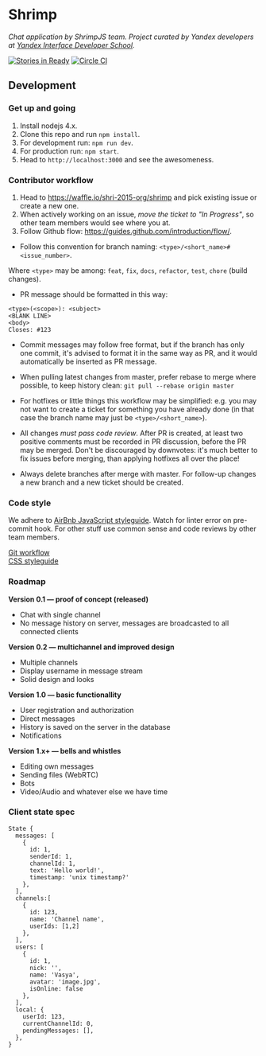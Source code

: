 # Shrimp
_Chat application by ShrimpJS team. Project curated by Yandex developers at [Yandex Interface Developer School](https://academy.yandex.ru/events/shri/)._

[![Stories in Ready](https://badge.waffle.io/shri-2015-org/shrimp.png?label=ready&title=Ready)](https://waffle.io/shri-2015-org/shrimp)
[![Circle CI](https://circleci.com/gh/shri-2015-org/shrimp/tree/master.svg?style=svg)](https://circleci.com/gh/shri-2015-org/shrimp/tree/master)

## Development

### Get up and going

1. Install nodejs 4.x.
2. Clone this repo and run `npm install`.
3. For development run: `npm run dev`.
4. For production run: `npm start`.
5. Head to `http://localhost:3000` and see the awesomeness.

### Contributor workflow

1. Head to https://waffle.io/shri-2015-org/shrimp and pick existing issue or create a new one.
2. When actively working on an issue, *move the ticket to "In Progress"*, so other team members would see where you at.
3. Follow Github flow: https://guides.github.com/introduction/flow/.

* Follow this convention for branch naming: `<type>/<short_name>#<issue_number>`.

Where `<type>` may be among: `feat`, `fix`, `docs`, `refactor`, `test`, `chore` (build changes).

* PR message should be formatted in this way:

```
<type>(<scope>): <subject>
<BLANK LINE>
<body>
Closes: #123
```

* Commit messages may follow free format, but if the branch has only one commit, it's advised to format it in the same way as PR, and it would automatically be inserted as PR message.

* When pulling latest changes from master, prefer rebase to merge where possible, to keep history clean: `git pull --rebase origin master`

* For hotfixes or little things this workflow may be simplified: e.g. you may not want to create a ticket for something you have already done (in that case the branch name may just be `<type>/<short_name>`).

* All changes *must pass code review*. After PR is created, at least two positive comments must be recorded in PR discussion, before the PR may be merged. Don't be discouraged by downvotes: it's much better to fix issues before merging, than applying hotfixes all over the place!

* Always delete branches after merge with master. For follow-up changes a new branch and a new ticket should be created.

### Code style

We adhere to [AirBnb JavaScript styleguide](https://github.com/airbnb/javascript). Watch for linter error on pre-commit hook. For other stuff use common sense and code reviews by other team members.

[Git workflow](https://github.com/CSSSR/sputnik/blob/master/Git.md)  
[CSS styleguide](https://github.com/CSSSR/sputnik/blob/master/CSS.md)


### Roadmap

**Version 0.1 — proof of concept (released)**

* Chat with single channel
* No message history on server, messages are broadcasted to all connected clients

**Version 0.2 — multichannel and improved design**

* Multiple channels
* Display username in message stream
* Solid design and looks

**Version 1.0 — basic functionallity**

* User registration and authorization
* Direct messages
* History is saved on the server in the database
* Notifications

**Version 1.x+ — bells and whistles**

* Editing own messages
* Sending files (WebRTC)
* Bots
* Video/Audio and whatever else we have time

### Client state spec

```
State {
  messages: [
    {
      id: 1,
      senderId: 1,
      channelId: 1,
      text: 'Hello world!',
      timestamp: 'unix timestamp?'
    },
  ],
  channels:[
    {
      id: 123,
      name: 'Channel name',
      userIds: [1,2]
    },
  ],
  users: [
    {
      id: 1,
      nick: '',
      name: 'Vasya',
      avatar: 'image.jpg',
      isOnline: false
    },
  ],
  local: {
    userId: 123,
    currentChannelId: 0,
    pendingMessages: [],
  },
}
```

